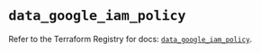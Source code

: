 # `data_google_iam_policy`

Refer to the Terraform Registry for docs: [`data_google_iam_policy`](https://registry.terraform.io/providers/hashicorp/google-beta/6.16.0/docs/data-sources/google_iam_policy).
